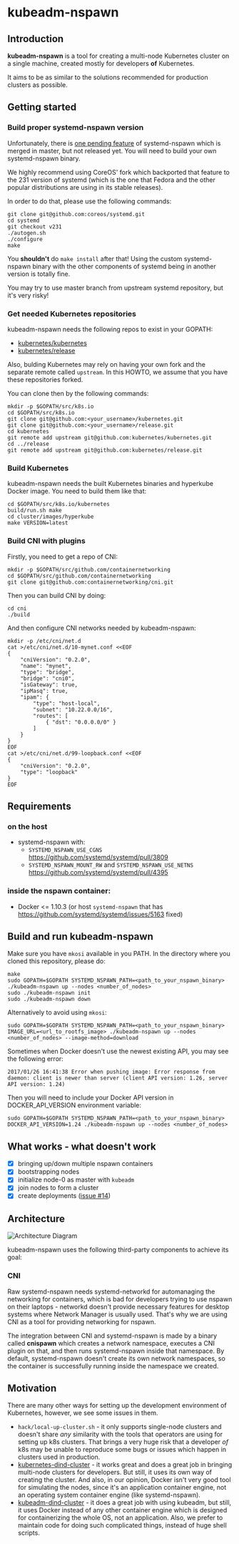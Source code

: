 # kubeadm-nspawn

## Introduction

__kubeadm-nspawn__ is a tool for creating a multi-node Kubernetes cluster
on a single machine, created mostly for developers __of__ Kubernetes.

It aims to be as similar to the solutions recommended for production
clusters as possible.

## Getting started

### Build proper systemd-nspawn version

Unfortunately, there is [one pending feature](https://github.com/systemd/systemd/pull/4395)
of systemd-nspawn which is merged in master, but not released yet.
You will need to build your own systemd-nspawn binary.

We highly recommend using CoreOS' fork which backported that feature
to the 231 version of systemd (which is the one that Fedora and
the other popular distributions are using in its stable releases).

In order to do that, please use the following commands:

```
git clone git@github.com:coreos/systemd.git
cd systemd
git checkout v231
./autogen.sh
./configure
make
```

You **shouldn't** do `make install` after that! Using the custom
systemd-nspawn binary with the other components of systemd being
in another version is totally fine.

You may try to use master branch from upstream systemd repository, but
it's very risky!

### Get needed Kubernetes repositories

kubeadm-nspawn needs the following repos to exist in your GOPATH:

* [kubernetes/kubernetes](https://github.com/kubernetes/kubernetes)
* [kubernetes/release](https://github.com/kubernetes/release)

Also, bulding Kubernetes may rely on having your own fork and the
separate remote called `upstream`. In this HOWTO, we assume that
you have these repositories forked.

You can clone then by the following commands:

```
mkdir -p $GOPATH/src/k8s.io
cd $GOPATH/src/k8s.io
git clone git@github.com:<your_username>/kubernetes.git
git clone git@github.com:<your_username>/release.git
cd kubernetes
git remote add upstream git@github.com:kubernetes/kubernetes.git
cd ../release
git remote add upstream git@github.com:kubernetes/release.git
```

### Build Kubernetes

kubeadm-nspawn needs the built Kubernetes binaries and hyperkube
Docker image. You need to build them like that:

```
cd $GOPATH/src/k8s.io/kubernetes
build/run.sh make
cd cluster/images/hyperkube
make VERSION=latest
```

### Build CNI with plugins

Firstly, you need to get a repo of CNI:

```
mkdir -p $GOPATH/src/github.com/containernetworking
cd $GOPATH/src/github.com/containernetworking
git clone git@github.com:containernetworking/cni.git
```

Then you can build CNI by doing:

```
cd cni
./build
```

And then configure CNI networks needed by kubeadm-nspawn:

```
mkdir -p /etc/cni/net.d
cat >/etc/cni/net.d/10-mynet.conf <<EOF
{
    "cniVersion": "0.2.0",
    "name": "mynet",
    "type": "bridge",
    "bridge": "cni0",
    "isGateway": true,
    "ipMasq": true,
    "ipam": {
        "type": "host-local",
        "subnet": "10.22.0.0/16",
        "routes": [
            { "dst": "0.0.0.0/0" }
        ]
    }
}
EOF
cat >/etc/cni/net.d/99-loopback.conf <<EOF
{
    "cniVersion": "0.2.0",
    "type": "loopback"
}
EOF
```

## Requirements

### on the host

  * systemd-nspawn with:
    * `SYSTEMD_NSPAWN_USE_CGNS` https://github.com/systemd/systemd/pull/3809
    * `SYSTEMD_NSPAWN_MOUNT_RW` and `SYSTEMD_NSPAWN_USE_NETNS` https://github.com/systemd/systemd/pull/4395

### inside the nspawn container:

  * Docker <= 1.10.3 (or host `systemd-nspawn` that has https://github.com/systemd/systemd/issues/5163 fixed)

## Build and run kubeadm-nspawn

Make sure you have `mkosi` available in you PATH.
In the directory where you cloned this repository, please do:

```
make
sudo GOPATH=$GOPATH SYSTEMD_NSPAWN_PATH=<path_to_your_nspawn_binary> ./kubeadm-nspawn up --nodes <number_of_nodes>
sudo ./kubeadm-nspawn init
sudo ./kubeadm-nspawn down
```

Alternatively to avoid using `mkosi`:
```
sudo GOPATH=$GOPATH SYSTEMD_NSPAWN_PATH=<path_to_your_nspawn_binary> IMAGE_URL=<url_to_rootfs_image> ./kubeadm-nspawn up --nodes <number_of_nodes> --image-method=download
```

Sometimes when Docker doesn't use the newest existing API, you may see
the following error:

```
2017/01/26 16:41:38 Error when pushing image: Error response from daemon: client is newer than server (client API version: 1.26, server API version: 1.24)
```

Then you will need to include your Docker API version in DOCKER_API_VERSION
environment variable:

```
sudo GOPATH=$GOPATH SYSTEMD_NSPAWN_PATH=<path_to_your_nspawn_binary> DOCKER_API_VERSION=1.24 ./kubeadm-nspawn up --nodes <number_of_nodes>
```

## What works - what doesn't work

- [x] bringing up/down multiple nspawn containers
- [x] bootstrapping nodes
- [x] initialize node-0 as master with `kubeadm`
- [x] join nodes to form a cluster
- [x] create deployments ([issue #14](https://github.com/kinvolk/kubeadm-nspawn/issues/14))

## Architecture

![Architecture Diagram](architecture.png?raw=true "Architecture")

kubeadm-nspawn uses the following third-party components to
achieve its goal:

### CNI

Raw systemd-nspawn needs systemd-networkd for automanaging the networking
for containers, which is bad for developers trying to use nspawn on their
laptops - networkd doesn't provide necessary features for desktop systems
where Network Manager is usually used. That's why we are using CNI as a
tool for providing networking for nspawn.

The integration between CNI and systemd-nspawn is made by a binary
called __cnispawn__ which creates a network namespace, executes a CNI
plugin on that, and then runs systemd-nspawn inside that namespace.
By default, systemd-nspawn doesn't create its own network namespaces,
so the container is successfully running inside the namespace we
created.

## Motivation

There are many other ways for setting up the development environment
of Kubernetes, however, we see some issues in them.

* `hack/local-up-cluster.sh` - it only supports single-node clusters
  and doesn't share _any_ similarity with the tools that operators
  are using for setting up k8s clusters. That brings a very huge
  risk that a developer _of_ k8s may be unable to reproduce some
  bugs or issues which happen in clusters used in production.
* [kubernetes-dind-cluster](https://github.com/sttts/kubernetes-dind-cluster) -
  it works great and does a great job in bringing multi-node clusters
  for developers. But still, it uses its own way of creating the
  cluster. And also, in our opinion, Docker isn't very good tool
  for simulating the nodes, since it's an application container
  engine, not an operating system container engine (like
  systemd-nspawn).
* [kubeadm-dind-cluster](https://github.com/Mirantis/kubeadm-dind-cluster) -
  it does a great job with using kubeadm, but still, it uses Docker
  instead of any other container engine which is designed for
  containerizing the whole OS, not an application. Also, we prefer
  to maintain code for doing such complicated things, instead of
  huge shell scripts.
